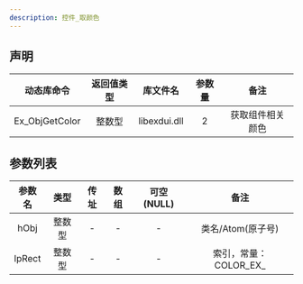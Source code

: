 ```yaml
---
description: 控件_取颜色
---
```





## 声明

|   动态库命令   | 返回值类型 |   库文件名   | 参数量 |       备注       |
| :------------: | :--------: | :----------: | :----: | :--------------: |
| Ex_ObjGetColor |   整数型   | libexdui.dll |   2    | 获取组件相关颜色 |

## 参数列表

| 参数名 |  类型  | 传址 | 数组 | 可空(NULL) |         备注          |
| :----: | :----: | :--: | :--: | :--------: | :-------------------: |
|  hObj  | 整数型 |  -   |  -   |     -      |   类名/Atom(原子号)   |
| lpRect | 整数型 |  -   |  -   |     -      | 索引，常量：COLOR_EX_ |

